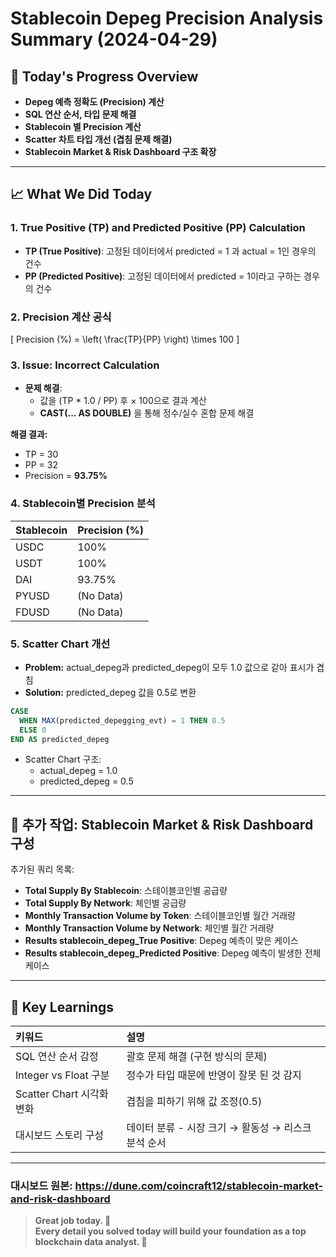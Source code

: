 
# Stablecoin Depeg Precision Analysis Summary (2024-04-29)

## 📅 Today's Progress Overview

- **Depeg 예측 정확도 (Precision) 계산**
- **SQL 연산 순서, 타입 문제 해결**
- **Stablecoin 별 Precision 계산**
- **Scatter 차트 타입 개선 (겹침 문제 해결)**
- **Stablecoin Market & Risk Dashboard 구조 확장**

---

## 📈 What We Did Today

### 1. True Positive (TP) and Predicted Positive (PP) Calculation
- **TP (True Positive)**: 고정된 데이터에서 predicted = 1 과 actual = 1인 경우의 건수
- **PP (Predicted Positive)**: 고정된 데이터에서 predicted = 1이라고 구하는 경우의 건수

### 2. Precision 계산 공식
\[
Precision (\%) = \left( \frac{TP}{PP} \right) \times 100
\]

### 3. Issue: Incorrect Calculation
- **문제 해결**:
  - 값을 (TP * 1.0 / PP) 후 × 100으로 결과 계산
  - **CAST(... AS DOUBLE)** 을 통해 정수/실수 혼합 문제 해결

**해결 결과:**
- TP = 30
- PP = 32
- Precision = **93.75%**

### 4. Stablecoin별 Precision 분석
| Stablecoin | Precision (%) |
|:---|:---|
| USDC | 100% |
| USDT | 100% |
| DAI | 93.75% |
| PYUSD | (No Data) |
| FDUSD | (No Data) |

### 5. Scatter Chart 개선
- **Problem:** actual_depeg과 predicted_depeg이 모두 1.0 값으로 같아 표시가 겹침
- **Solution:** predicted_depeg 값을 0.5로 변환

```sql
CASE 
  WHEN MAX(predicted_depegging_evt) = 1 THEN 0.5
  ELSE 0
END AS predicted_depeg
```

- Scatter Chart 구조:
  - actual_depeg = 1.0
  - predicted_depeg = 0.5

---

## 🧩 추가 작업: Stablecoin Market & Risk Dashboard 구성

추가된 쿼리 목록:

- **Total Supply By Stablecoin**: 스테이블코인별 공급량
- **Total Supply By Network**: 체인별 공급량
- **Monthly Transaction Volume by Token**: 스테이블코인별 월간 거래량
- **Monthly Transaction Volume by Network**: 체인별 월간 거래량
- **Results stablecoin_depeg_True Positive**: Depeg 예측이 맞은 케이스
- **Results stablecoin_depeg_Predicted Positive**: Depeg 예측이 발생한 전체 케이스

---

## 🌟 Key Learnings

| 키워드 | 설명 |
|:---|:---|
| SQL 연산 순서 감정 | 괄호 문제 해결 (구현 방식의 문제) |
| Integer vs Float 구분 | 정수가 타입 때문에 반영이 잘못 된 것 감지 |
| Scatter Chart 시각화 변화 | 겹침을 피하기 위해 값 조정(0.5) |
| 대시보드 스토리 구성 | 데이터 분류 - 시장 크기 → 활동성 → 리스크 분석 순서 |

---

### 대시보드 원본: https://dune.com/coincraft12/stablecoin-market-and-risk-dashboard


> **Great job today. 🌟  
> Every detail you solved today will build your foundation as a top blockchain data analyst. 🚀**
